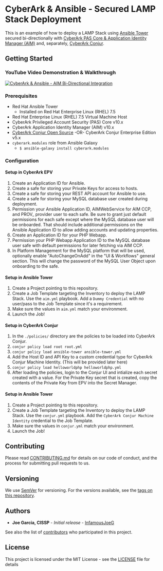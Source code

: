 # CyberArk & Ansible - Secured LAMP Stack Deployment

This is an example of how to deploy a LAMP Stack using [Ansible Tower](https://www.ansible.com/license) secured bi-directionally with [CyberArk PAS Core & Application Identity Manager (AIM)](https://cyberark.com) and, separately, [CyberArk Conjur](https://conjur.org).

## Getting Started

### YouTube Video Demonstration & Walkthrough

[![CyberArk & Ansible - AIM Bi-Directional Integration](https://img.youtube.com/vi/PHT76FYLNbY/0.jpg)](https://www.youtube.com/watch?v=PHT76FYLNbY)

### Prerequisites

* Red Hat Ansible Tower
  * Installed on Red Hat Enterprise Linux (RHEL) 7.5
* Red Hat Enterprise Linux (RHEL) 7.5 Virtual Machine Host
* CyberArk Privileged Account Security (PAS) Core v10.x
* CyberArk Application Identity Manager (AIM) v10.x
* [CyberArk Conjur Open Source](https://conjur.org) -OR- CyberArk Conjur Enterprise Edition v5.x
* `cyberark.modules` role from Ansible Galaxy
  * `$ ansible-galaxy install cyberark.modules`

### Configuration

#### Setup in CyberArk EPV

1. Create an Application ID for Ansible.
2. Create a safe for storing your Private Keys for access to hosts.
3. Create a safe for storing your REST API account for Ansible to use.
4. Create a safe for storing your MySQL database user created during deployment.
5. Permission your Ansible Application ID, AIMWebService for AIM CCP, and PROV_ provider user to each safe.  Be sure to grant just default permissions for each safe except where the MySQL database user will be onboarded.  That should include additional permissions on the Ansible Application ID to allow adding accounts and updating properties.
6. Create an Application ID for your PHP Webapp.
7. Permission your PHP Webapp Application ID to the MySQL database user safe with default permissions for later fetching via AIM CCP.
8. In Platform Management for the MySQL platform that will be used, optionally enable "AutoChangeOnAdd" in the "UI & Workflows" general section.  This will change the password of the MySQL User Object upon onboarding to the safe.

#### Setup in Ansible Tower

1. Create a Project pointing to this repository.
2. Create a Job Template targeting the Inventory to deploy the LAMP Stack.  Use the `aim.yml` playbook.  Add a `Dummy Credential` with no user/pass to the Job Template since it's a requirement.
3. Make sure the values in `aim.yml` match your environment.
4. Launch the Job!

#### Setup in CyberArk Conjur

1. In the `./policies/` directory are the policies to be loaded into CyberArk Conjur.
2. `conjur policy load root root.yml`
3. `conjur policy load ansible-tower ansible-tower.yml`
4. Add the Host ID and API Key to a custom credential type for CyberArk Conjur Machine Identity. (This will be provided later here)
5. `conjur policy load helloworldphp helloworldphp.yml`
6. After loading the policies, login to the Conjur UI and intialize each secret created with a value.  For the Private Key secret that is created, copy the contents of the Private Key from EPV into the Secret Manager.

#### Setup in Ansible Tower

1. Create a Project pointing to this repository.
2. Create a Job Template targeting the Inventory to deploy the LAMP Stack.  Use the `conjur.yml` playbook.  Add the `CyberArk Conjur Machine Identity` credential to the Job Template.
3. Make sure the values in `conjur.yml` match your environment.
4. Launch the Job!

## Contributing

Please read [CONTRIBUTING.md](CONTRIBUTING.md) for details on our code of conduct, and the process for submitting pull requests to us.

## Versioning

We use [SemVer](http://semver.org/) for versioning. For the versions available, see the [tags on this repository](https://github.com/your/project/tags). 

## Authors

* **Joe Garcia, CISSP** - *Initial release* - [InfamousJoeG](https://github.com/InfamousJoeG)

See also the list of [contributors](https://github.com/infamousjoeg/cyberark-ansible-lamp/contributors) who participated in this project.

## License

This project is licensed under the MIT License - see the [LICENSE](LICENSE) file for details
